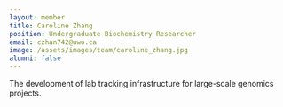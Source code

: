 ```yaml
---
layout: member
title: Caroline Zhang
position: Undergraduate Biochemistry Researcher
email: czhan742@uwo.ca
image: /assets/images/team/caroline_zhang.jpg
alumni: false
---
```


The development of lab tracking infrastructure for large-scale genomics projects.